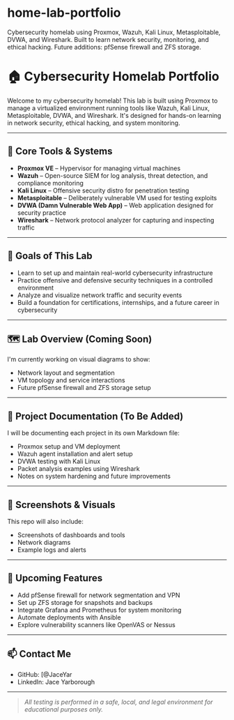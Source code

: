 # home-lab-portfolio
Cybersecurity homelab using Proxmox, Wazuh, Kali Linux, Metasploitable, DVWA, and Wireshark. Built to learn network security, monitoring, and ethical hacking. Future additions: pfSense firewall and ZFS storage.


# 🏠 Cybersecurity Homelab Portfolio

Welcome to my cybersecurity homelab! This lab is built using Proxmox to manage a virtualized environment running tools like Wazuh, Kali Linux, Metasploitable, DVWA, and Wireshark. It's designed for hands-on learning in network security, ethical hacking, and system monitoring.

---

## 🔧 Core Tools & Systems

- **Proxmox VE** – Hypervisor for managing virtual machines
- **Wazuh** – Open-source SIEM for log analysis, threat detection, and compliance monitoring
- **Kali Linux** – Offensive security distro for penetration testing
- **Metasploitable** – Deliberately vulnerable VM used for testing exploits
- **DVWA (Damn Vulnerable Web App)** – Web application designed for security practice
- **Wireshark** – Network protocol analyzer for capturing and inspecting traffic

---

## 🧠 Goals of This Lab

- Learn to set up and maintain real-world cybersecurity infrastructure
- Practice offensive and defensive security techniques in a controlled environment
- Analyze and visualize network traffic and security events
- Build a foundation for certifications, internships, and a future career in cybersecurity

---

## 🗺️ Lab Overview (Coming Soon)

I'm currently working on visual diagrams to show:
- Network layout and segmentation
- VM topology and service interactions
- Future pfSense firewall and ZFS storage setup

---

## 📁 Project Documentation (To Be Added)

I will be documenting each project in its own Markdown file:
- Proxmox setup and VM deployment
- Wazuh agent installation and alert setup
- DVWA testing with Kali Linux
- Packet analysis examples using Wireshark
- Notes on system hardening and future improvements

---

## 📸 Screenshots & Visuals

This repo will also include:
- Screenshots of dashboards and tools
- Network diagrams
- Example logs and alerts

---

## 🚧 Upcoming Features

- Add pfSense firewall for network segmentation and VPN
- Set up ZFS storage for snapshots and backups
- Integrate Grafana and Prometheus for system monitoring
- Automate deployments with Ansible
- Explore vulnerability scanners like OpenVAS or Nessus

---

## 📫 Contact Me

- GitHub: [@JaceYar
- LinkedIn: Jace Yarborough

---

> *All testing is performed in a safe, local, and legal environment for educational purposes only.*
